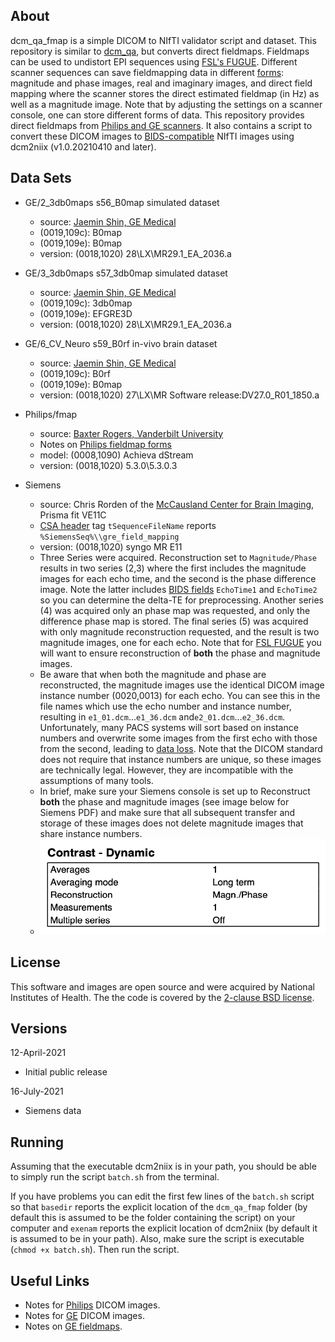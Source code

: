 ## About

dcm_qa_fmap is a simple DICOM to NIfTI validator script and dataset. This repository is similar to [dcm_qa](https://github.com/neurolabusc/dcm_qa), but converts direct fieldmaps. Fieldmaps can be used to undistort EPI sequences using [FSL's FUGUE](https://fsl.fmrib.ox.ac.uk/fsl/fslwiki/FUGUE/Guide#SIEMENS_data). Different scanner sequences can save fieldmapping data in different [forms](https://crnl.readthedocs.io/fieldmaps/index.html): magnitude and phase images, real and imaginary images, and direct field mapping where the scanner stores the direct estimated fieldmap (in Hz) as well as a magnitude image. Note that by adjusting the settings on a scanner console, one can store different forms of data. This repository provides direct fieldmaps from [Philips and GE scanners](https://github.com/bids-standard/bids-specification/pull/622). It also contains a script to convert these DICOM images to [BIDS-compatible](https://bids-specification--622.org.readthedocs.build/en/622/04-modality-specific-files/01-magnetic-resonance-imaging-data.html#case-3-direct-field-mapping) NIfTI images using dcm2niix (v1.0.20210410 and later).

## Data Sets

* GE/2_3db0maps s56_B0map simulated dataset
  * source: [Jaemin Shin, GE Medical](https://github.com/rordenlab/dcm2niix/issues/501)
  * (0019,109c): B0map
  * (0019,109e): B0map 
  * version: (0018,1020) 28\\LX\\MR29.1_EA_2036.a
  
* GE/3_3db0maps s57_3db0map simulated dataset
  * source: [Jaemin Shin, GE Medical](https://github.com/rordenlab/dcm2niix/issues/501)
  * (0019,109c): 3db0map
  * (0019,109e): EFGRE3D
  * version: (0018,1020) 28\\LX\\MR29.1_EA_2036.a

* GE/6_CV_Neuro s59_B0rf in-vivo brain dataset
  * source: [Jaemin Shin, GE Medical](https://github.com/rordenlab/dcm2niix/issues/501)
  * (0019,109c): B0rf
  * (0019,109e): B0map
  * version: (0018,1020) 27\\LX\\MR Software release:DV27.0_R01_1850.a
  
* Philips/fmap
  * source: [Baxter Rogers, Vanderbilt University](https://github.com/rordenlab/dcm2niix/issues/363)
  * Notes on [Philips fieldmap forms](https://github.com/rordenlab/dcm2niix/issues/455)
  * model: (0008,1090) Achieva dStream
  * version: (0018,1020) 5.3.0\5.3.0.3

* Siemens 
  * source: Chris Rorden of the [McCausland Center for Brain Imaging](https://www.mccauslandcenter.sc.edu/), Prisma fit VE11C
  * [CSA header](https://nipy.org/nibabel/dicom/siemens_csa.html) tag `tSequenceFileName` reports `%SiemensSeq%\\gre_field_mapping`
  * version: (0018,1020) syngo MR E11
  * Three Series were acquired. Reconstruction set to `Magnitude/Phase` results in two series (2,3) where the first includes the magnitude images for each echo time, and the second is the phase difference image. Note the latter includes [BIDS fields](https://github.com/rordenlab/dcm2niix/issues/139) `EchoTime1` and `EchoTime2` so you can determine the delta-TE for preprocessing. Another series (4) was acquired only an phase map was requested, and only the difference phase map is stored. The final series (5) was acquired with only magnitude reconstruction requested, and the result is two magnitude images, one for each echo. Note that for [FSL FUGUE](https://fsl.fmrib.ox.ac.uk/fsl/fslwiki/FUGUE) you will want to ensure reconstruction of **both** the phase and magnitude images.
  * Be aware that when both the magnitude and phase are reconstructed, the magnitude images use the identical DICOM image instance number (0020,0013) for each echo. You can see this in the file names which use the echo number and instance number, resulting in `e1_01.dcm`...`e1_36.dcm` and`e2_01.dcm`...`e2_36.dcm`. Unfortunately, many PACS systems will sort based on instance numbers and overwrite some images from the first echo with those from the second, leading to [data loss](https://neurostars.org/t/dcm2niix-node-nonzero-exit-code/1375/7). Note that the DICOM standard does not require that instance numbers are unique, so these images are technically legal. However, they are incompatible with the assumptions of many tools.
  * In brief, make sure your Siemens console is set up to Reconstruct **both** the phase and magnitude images (see image below for Siemens PDF) and make sure that all subsequent transfer and storage of these images does not delete magnitude images that share instance numbers.
  * ![Siemens Fieldmap Setup](SiemensPDF.png)
 
## License

This software and images are open source and were acquired by National Institutes of Health. The the code is covered by the [2-clause BSD license](https://opensource.org/licenses/BSD-2-Clause).

## Versions

12-April-2021
 - Initial public release

16-July-2021
 - Siemens data

## Running

Assuming that the executable dcm2niix is in your path, you should be able to simply run the script `batch.sh` from the terminal.

If you have problems you can edit the first few lines of the `batch.sh` script so that `basedir` reports the explicit location of the `dcm_qa_fmap` folder (by default this is assumed to be the folder containing the script) on your computer and `exenam` reports the explicit location of dcm2niix (by default it is assumed to be in your path). Also, make sure the script is executable (`chmod +x batch.sh`). Then run the script.

## Useful Links

 - Notes for [Philips](https://github.com/rordenlab/dcm2niix/tree/master/Philips) DICOM images.
 - Notes for [GE](https://github.com/rordenlab/dcm2niix/tree/master/GE) DICOM images.
 - Notes on [GE fieldmaps](https://cni.stanford.edu/wiki/GE_Processing#Kendrick.27s_Notes_on_Fieldmaps).

